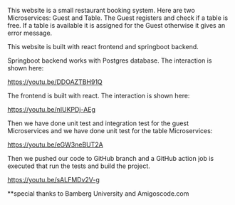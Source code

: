 

This website is a small restaurant booking system. Here are two Microservices: Guest and Table. The Guest registers and check if a table is free. If a table is available it is assigned for the Guest otherwise it gives an error message.

This website is built with react frontend and springboot backend.

Springboot backend works with Postgres database. The interaction is shown here: 

https://youtu.be/DDOAZTBH91Q 

The frontend is built with react. The interaction is shown here:


https://youtu.be/nIUKPDj-AEg 


Then we have done unit test and integration test for the guest Microservices and we have done unit test for the table Microservices:

https://youtu.be/eGW3neBUT2A 

Then we pushed our code to GitHub branch and a GitHub action job is executed that  run the tests and build the project.


https://youtu.be/sALFMDv2V-g 



**special thanks to Bamberg University and Amigoscode.com

